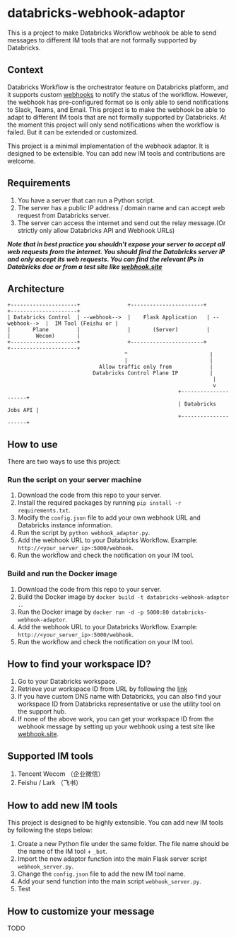 # databricks-webhook-adaptor
This is a project to make Databricks Workflow webhook be able to send messages to different IM tools that are not formally supported by Databricks.

## Context
Databricks Workflow is the orchestrator feature on Databricks platform, and it supports custom [webhooks](https://docs.databricks.com/administration-guide/workspace/settings/notification-destinations.html#add-a-webhook-to-a-job) to notify the status of the workflow. However, the webhook has pre-configured format so is only able to send notifications to Slack, Teams, and Email. This project is to make the webhook be able to adapt to different IM tools that are not formally supported by Databricks. At the moment this project will only send notifications when the workflow is failed. But it can be extended or customized.

This project is a minimal implementation of the webhook adaptor. It is designed to be extensible. You can add new IM tools and contributions are welcome.

## Requirements
1. You have a server that can run a Python script.
2. The server has a public IP address / domain name and can accept web request from Databricks server.
3. The server can access the internet and send out the relay message.(Or strictly only allow Databricks API and Webhook URLs)

***Note that in best practice you shouldn't expose your server to accept all web requests from the internet. You should find the Databricks server IP and only accept its web requests. You can find the relevant IPs in Databricks doc or from a test site like [webhook.site](https://webhook.site/)***

## Architecture
```text
+---------------------+               +-----------------------+               +---------------------+
| Databricks Control  | --webhook-->  |    Flask Application   | --webhook-->  |  IM Tool (Feishu or |
|       Plane         |               |       (Server)         |               |        Wecom)       |
+---------------------+               +-----------------------+               +---------------------+
                                     ^                          |
                                     |                          |
                             Allow traffic only from            |
                           Databricks Control Plane IP          |
                                                                 |
                                                                 v
                                                      +---------------------+
                                                      | Databricks Jobs API |
                                                      +---------------------+
```

## How to use
There are two ways to use this project:

### Run the script on your server machine
1. Download the code from this repo to your server.
2. Install the required packages by running `pip install -r requirements.txt`.
3. Modify the `config.json` file to add your own webhook URL and Databricks instance information.
4. Run the script by `python webhook_adaptor.py`.
5. Add the webhook URL to your Databricks Workflow. Example: `http://<your_server_ip>:5000/webhook`.
6. Run the workflow and check the notification on your IM tool.

### Build and run the Docker image
1. Download the code from this repo to your server.
2. Build the Docker image by `docker build -t databricks-webhook-adaptor .`.
3. Run the Docker image by `docker run -d -p 5000:80 databricks-webhook-adaptor`.
4. Add the webhook URL to your Databricks Workflow. Example: `http://<your_server_ip>:5000/webhook`.
5. Run the workflow and check the notification on your IM tool.

## How to find your workspace ID?
1. Go to your Databricks workspace.
2. Retrieve your workspace ID from URL by following the [link](https://kb.databricks.com/en_US/administration/find-your-workspace-id#:~:text=After%20you%20have%20logged%20into,make%20up%20the%20workspace%20ID.)
3. If you have custom DNS name with Databricks, you can also find your workspace ID from Databricks representative or use the utility tool on the support hub.
4. If none of the above work, you can get your workspace ID from the webhook message by setting up your webhook using a test site like [webhook.site](https://webhook.site/). 


## Supported IM tools
1. Tencent Wecom （企业微信）
2. Feishu / Lark （飞书）

## How to add new IM tools
This project is designed to be highly extensible. You can add new IM tools by following the steps below:
1. Create a new Python file under the same folder. The file name should be the name of the IM tool + `_bot`.
2. Import the new adaptor function into the main Flask server script `webhook_server.py`.
3. Change the `config.json` file to add the new IM tool name.
4. Add your send function into the main script `webhook_server.py`.
5. Test

## How to customize your message
TODO
